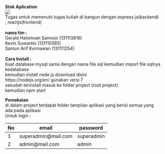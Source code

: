 <html>
   <head>
   <link rel="stylesheet" href="https://maxcdn.bootstrapcdn.com/bootstrap/3.3.7/css/bootstrap.min.css" integrity="sha384-BVYiiSIFeK1dGmJRAkycuHAHRg32OmUcww7on3RYdg4Va+PmSTsz/K68vbdEjh4u" crossorigin="anonymous">

   </head>
   <body>
        <b>Stok Aplication </b>
        <br>
        <a target='_blank' href= "https://david-dm.org/geraldsamosir/tugas-_topik_khsusu"><img src='https://david-dm.org/geraldsamosir/tugas-_topik_khsusu/status.svg'></a>
        
<br>
Tugas untuk memenuhi tugas kuliah 
di bangun dengan express js(backend) , reactjs(frontend)
<br><br>
<b>nama tim :</b>
<br>
Gerald Halomoan Samosir  (131113816)
<br>
Kevin Suwantio (131110585)
<br>
Santun Arif Kurniawan (131111254) 
<br><br>
<b>Cara Install :</b>
<br>
buat database mysql sama dengan nama file sql 
kemudian import file sqlnya kedatabase 
<br>
 kemudian install node js download disini
 <br>
 https://nodejs.org/en/ 
 gunakan versi 7
 <br>
 sesudah terinstall
 masuk ke folder project (root project)
 <br>
 kemudian npm start

<b>Pemakaian </b>
<br>
di dalam project terdapat folder tampilan aplikasi
yang berisi semua yang ada pada aplikasi
<br>
Untuk login  : 
<table class="table table-striped">
<thead>
    <th>No</th>
    <th>email</th>
    <th>password</th>
</thead>
    <tr>
        <td>1</td>
        <td>superadmin@mail.com</td>
        <td>superadmin</td>
    </tr>
    <tr>
        <td>2</td>
        <td>admin@mail.com</td>
        <td>admin</td>
    </tr>
<tbody>
</tbody>
</table>


   </body>
</html>
